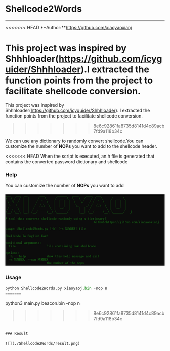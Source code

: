 # Shellcode2Words

------

<<<<<<< HEAD
**Author:**https://github.com/xiaoyaoxianj

This project was inspired by Shhhloader(https://github.com/icyguider/Shhhloader).I extracted the function points from the project to facilitate shellcode conversion.
=======
This project was inspired by Shhhloader(https://github.com/icyguider/Shhhloader). I extracted the function points from the project to facilitate shellcode conversion.
>>>>>>> 8e6c92861fa8735d8141d4c89acb7fd9a118b34c

We can use any dictionary to randomly convert shellcode.You can customize the number of **NOPs** you want to add to the shellcode header.

<<<<<<< HEAD
When the script is executed, an.h file is generated that contains the converted password dictionary and shellcode

### Help

You can customize the number of **NOPs** you want to add

#### ![](./Shellcode2Words/help.png)

### Usage

```python
python Shellcode2Words.py xiaoyaoj.bin -nop n
=======
```
python3 main.py beacon.bin -nop n 
>>>>>>> 8e6c92861fa8735d8141d4c89acb7fd9a118b34c
```

### Result

![](./Shellcode2Words/result.png)

